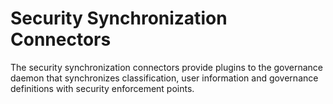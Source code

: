 <!-- SPDX-License-Identifier: Apache-2.0 -->
  
# Security Synchronization Connectors

The security synchronization connectors provide plugins to the governance daemon
that synchronizes classification, user information and governance definitions
with security enforcement points.